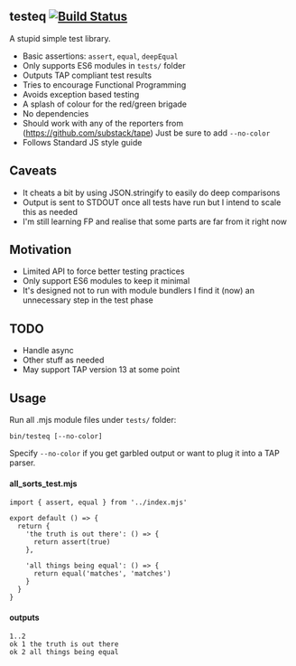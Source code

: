 ## testeq [![Build Status](https://travis-ci.org/PhilT/testeq.svg?branch=master)](https://travis-ci.org/PhilT/testeq)

A stupid simple test library.

* Basic assertions: `assert`, `equal`, `deepEqual`
* Only supports ES6 modules in `tests/` folder
* Outputs TAP compliant test results
* Tries to encourage Functional Programming
* Avoids exception based testing
* A splash of colour for the red/green brigade
* No dependencies
* Should work with any of the reporters from (https://github.com/substack/tape)
  Just be sure to add `--no-color`
* Follows Standard JS style guide

## Caveats

* It cheats a bit by using JSON.stringify to easily do deep comparisons
* Output is sent to STDOUT once all tests have run
  but I intend to scale this as needed
* I'm still learning FP and realise that some parts are far from it right now

## Motivation

* Limited API to force better testing practices
* Only support ES6 modules to keep it minimal
* It's designed not to run with module bundlers
  I find it (now) an unnecessary step in the test phase

## TODO

* Handle async
* Other stuff as needed
* May support TAP version 13 at some point

## Usage

Run all .mjs module files under `tests/` folder:

    bin/testeq [--no-color]

Specify `--no-color` if you get garbled output or want to plug it into a TAP parser.

#### all_sorts_test.mjs

    import { assert, equal } from '../index.mjs'

    export default () => {
      return {
        'the truth is out there': () => {
          return assert(true)
        },

        'all things being equal': () => {
          return equal('matches', 'matches')
        }
      }
    }

#### outputs

    1..2
    ok 1 the truth is out there
    ok 2 all things being equal
